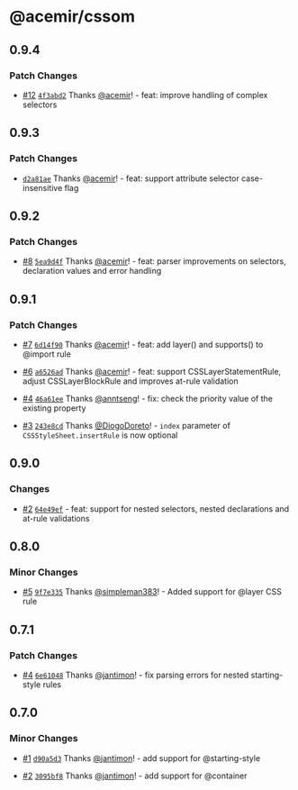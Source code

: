 # @acemir/cssom

## 0.9.4

### Patch Changes

- [#12](https://github.com/acemir/CSSOM/pull/12) [`4f3abd2`](https://github.com/acemir/CSSOM/commit/4f3abd229e85707efb7eebc8eb98f92d899c5e10) Thanks [@acemir](https://github.com/acemir)! - feat: improve handling of complex selectors

## 0.9.3

### Patch Changes

- [`d2a81ae`](https://github.com/acemir/CSSOM/commit/d2a81ae9db8f5b98a4c911c8fdcec270b276561a) Thanks [@acemir](https://github.com/acemir)! - feat: support attribute selector case-insensitive flag

## 0.9.2

### Patch Changes

- [#8](https://github.com/acemir/CSSOM/pull/8) [`5ea9d4f`](https://github.com/acemir/CSSOM/commit/5ea9d4f2ac761079a6c94fce85e73d2efcff85c8) Thanks [@acemir](https://github.com/acemir)! - feat: parser improvements on selectors, declaration values and error handling

## 0.9.1

### Patch Changes

- [#7](https://github.com/acemir/CSSOM/pull/7) [`6d14f90`](https://github.com/acemir/CSSOM/commit/6d14f904a4a7038a622230460341a47676d6e045) Thanks [@acemir](https://github.com/acemir)! - feat: add layer() and supports() to @import rule

- [#6](https://github.com/acemir/CSSOM/pull/6) [`a6526ad`](https://github.com/acemir/CSSOM/commit/a6526adcca382a170e35cfeef979a710ac579ec2) Thanks [@acemir](https://github.com/acemir)! - feat: support CSSLayerStatementRule, adjust CSSLayerBlockRule and improves at-rule validation

- [#4](https://github.com/acemir/CSSOM/pull/4) [`46a61ee`](https://github.com/acemir/CSSOM/commit/46a61ee43242b69ace0cce9bf252737b12c2b56e) Thanks [@anntseng](https://github.com/anntseng)! - fix: check the priority value of the existing property

- [#3](https://github.com/acemir/CSSOM/pull/3) [`243e8cd`](https://github.com/acemir/CSSOM/commit/243e8cd38cdb5c3f46cb83a87815fbeeeac22994) Thanks [@DiogoDoreto](https://github.com/DiogoDoreto)! - `index` parameter of `CSSStyleSheet.insertRule` is now optional

## 0.9.0

### Changes

- [#2](https://github.com/acemir/CSSOM/pull/2) [`64e49ef`](https://github.com/acemir/CSSOM/commit/64e49eff75d84d26821c0f4ce69d4f6f398037c8) - feat: support for nested selectors, nested declarations and at-rule validations

## 0.8.0

### Minor Changes

- [#5](https://github.com/rrweb-io/CSSOM/pull/5) [`9f7e335`](https://github.com/rrweb-io/CSSOM/commit/9f7e335cfcbfa4c44b7088fd97d8e6677fe78c45) Thanks [@simpleman383](https://github.com/simpleman383)! - Added support for @layer CSS rule

## 0.7.1

### Patch Changes

- [#4](https://github.com/rrweb-io/CSSOM/pull/4) [`6e61048`](https://github.com/rrweb-io/CSSOM/commit/6e61048dfdcb09f67eefeaeff2ce0d9af4032a74) Thanks [@jantimon](https://github.com/jantimon)! - fix parsing errors for nested starting-style rules

## 0.7.0

### Minor Changes

- [#1](https://github.com/rrweb-io/CSSOM/pull/1) [`d90a5d3`](https://github.com/rrweb-io/CSSOM/commit/d90a5d343540b3aa05425534d9f208e1686a37f3) Thanks [@jantimon](https://github.com/jantimon)! - add support for @starting-style

- [#2](https://github.com/rrweb-io/CSSOM/pull/2) [`3095bf8`](https://github.com/rrweb-io/CSSOM/commit/3095bf85093589607bb246afd1d6d51605785f9e) Thanks [@jantimon](https://github.com/jantimon)! - add support for @container
